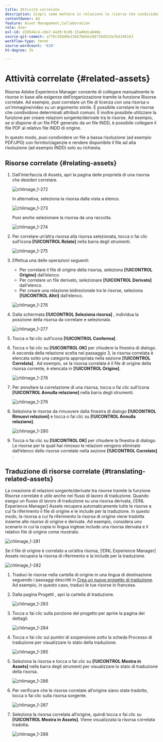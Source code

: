```yaml
---
title: Attività correlate
description: Scopri come mettere in relazione le risorse che condividono alcuni attributi comuni. È inoltre possibile utilizzare la funzione per creare relazioni sorgente/derivate tra le risorse.
contentOwner: AG
feature: Asset Management,Collaboration
role: User
exl-id: d19544c4-c8e7-4a39-9c86-15a46dca848e
source-git-commit: a778c3bbd0e15bb7b6de2d673b4553a7bd146143
workflow-type: tm+mt
source-wordcount: '610'
ht-degree: 3%

---
```


# Attività correlate {#related-assets}

Risorse Adobe Experience Manager consente di collegare manualmente le risorse in base alle esigenze dell’organizzazione tramite la funzione Risorse correlate. Ad esempio, puoi correlare un file di licenza con una risorsa o un&#39;immagine/video su un argomento simile. È possibile correlare le risorse che condividono determinati attributi comuni. È inoltre possibile utilizzare la funzione per creare relazioni sorgente/derivate tra le risorse. Ad esempio, se si dispone di un file PDF generato da un file INDD, è possibile collegare il file PDF al relativo file INDD di origine.

In questo modo, puoi condividere un file a bassa risoluzione (ad esempio PDF/JPG) con fornitori/agenzie e rendere disponibile il file ad alta risoluzione (ad esempio INDD) solo su richiesta.

## Risorse correlate {#relating-assets}

1. Dall’interfaccia di Assets, apri la pagina delle proprietà di una risorsa che desideri correlare.

   ![chlimage_1-272](assets/chlimage_1-272.png)

   In alternativa, seleziona la risorsa dalla vista a elenco.

   ![chlimage_1-273](assets/chlimage_1-273.png)

   Puoi anche selezionare la risorsa da una raccolta.

   ![chlimage_1-274](assets/chlimage_1-274.png)

1. Per correlare un’altra risorsa alla risorsa selezionata, tocca o fai clic sull’icona **[!UICONTROL Relate]** nella barra degli strumenti.

   ![chlimage_1-275](assets/chlimage_1-275.png)

1. Effettua una delle operazioni seguenti:

   * Per correlare il file di origine della risorsa, seleziona **[!UICONTROL Origine]** dall’elenco.
   * Per correlare un file derivato, selezionare **[!UICONTROL Derivato]** dall&#39;elenco.
   * Per creare una relazione bidirezionale tra le risorse, seleziona **[!UICONTROL Altri]** dall’elenco.

   ![chlimage_1-276](assets/chlimage_1-276.png)

1. Dalla schermata **[!UICONTROL Seleziona risorsa]** , individua la posizione della risorsa da correlare e selezionala.

   ![chlimage_1-277](assets/chlimage_1-277.png)

1. Tocca o fai clic sull’icona **[!UICONTROL Conferma]** .
1. Tocca o fai clic su **[!UICONTROL OK]** per chiudere la finestra di dialogo. A seconda della relazione scelta nel passaggio 3, la risorsa correlata è elencata sotto una categoria appropriata nella sezione **[!UICONTROL Correlata]** . Ad esempio, se la risorsa correlata è il file di origine della risorsa corrente, è elencata in **[!UICONTROL Origine]**.

   ![chlimage_1-278](assets/chlimage_1-278.png)

1. Per annullare la correlazione di una risorsa, tocca o fai clic sull’icona **[!UICONTROL Annulla relazione]** nella barra degli strumenti.

   ![chlimage_1-279](assets/chlimage_1-279.png)

1. Seleziona le risorse da rimuovere dalla finestra di dialogo **[!UICONTROL Rimuovi relazioni]** e tocca o fai clic su **[!UICONTROL Annulla relazione]**.

   ![chlimage_1-280](assets/chlimage_1-280.png)

1. Tocca o fai clic su **[!UICONTROL OK]** per chiudere la finestra di dialogo. Le risorse per le quali hai rimosso le relazioni vengono eliminate dall’elenco delle risorse correlate nella sezione **[!UICONTROL Correlate]** .

## Traduzione di risorse correlate {#translating-related-assets}

La creazione di relazioni sorgente/derivate tra risorse tramite la funzione Risorse correlate è utile anche nei flussi di lavoro di traduzione. Quando esegui un flusso di lavoro di traduzione su una risorsa derivata, [!DNL Experience Manager] Assets recupera automaticamente tutte le risorse a cui fa riferimento il file di origine e le include per la traduzione. In questo modo, la risorsa a cui fa riferimento la risorsa di origine viene tradotta insieme alle risorse di origine e derivate. Ad esempio, considera uno scenario in cui la copia in lingua inglese include una risorsa derivata e il relativo file di origine come mostrato.

![chlimage_1-281](assets/chlimage_1-281.png)

Se il file di origine è correlato a un’altra risorsa, [!DNL Experience Manager] Assets recupera la risorsa di riferimento e la include per la traduzione.

![chlimage_1-282](assets/chlimage_1-282.png)

1. Traduci le risorse nella cartella di origine in una lingua di destinazione seguendo i passaggi descritti in [Crea un nuovo progetto di traduzione](translation-projects.md#create-a-new-translation-project). Ad esempio, in questo caso, traduci le tue risorse in francese.
1. Dalla pagina Progetti , apri la cartella di traduzione.

   ![chlimage_1-283](assets/chlimage_1-283.png)

1. Tocca o fai clic sulla porzione del progetto per aprire la pagina dei dettagli.

   ![chlimage_1-284](assets/chlimage_1-284.png)

1. Tocca o fai clic sui puntini di sospensione sotto la scheda Processo di traduzione per visualizzare lo stato della traduzione.

   ![chlimage_1-285](assets/chlimage_1-285.png)

1. Seleziona la risorsa e tocca o fai clic su **[!UICONTROL Mostra in Assets]** nella barra degli strumenti per visualizzare lo stato di traduzione della risorsa.

   ![chlimage_1-286](assets/chlimage_1-286.png)

1. Per verificare che le risorse correlate all’origine siano state tradotte, tocca o fai clic sulla risorsa sorgente.

   ![chlimage_1-287](assets/chlimage_1-287.png)

1. Seleziona la risorsa correlata all’origine, quindi tocca o fai clic su **[!UICONTROL Mostra in Assets]**. Viene visualizzata la risorsa correlata tradotta.

   ![chlimage_1-288](assets/chlimage_1-288.png)
